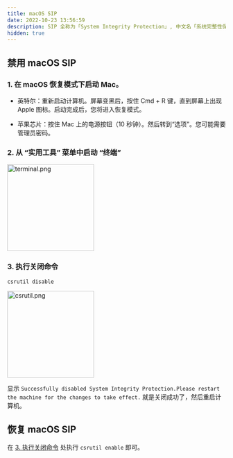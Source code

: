 ```yaml
---
title: macOS SIP
date: 2022-10-23 13:56:59
description: SIP 全称为「System Integrity Protection」, 中文名「系统完整性保护」，是macos系统的一项安全技术，SIP 将一些文件目录和系统应用保护了起来。但这会影响我们一些使用或设置，比如：更改系统应用图标、终端操作系统目录文件提示「Operation not permitted」、Finder 无法编辑系统目录里的文件。
hidden: true
---
```


## 禁用 macOS SIP

### 1. 在 macOS 恢复模式下启动 Mac。
- 英特尔：重新启动计算机。屏幕变黑后，按住 Cmd + R 键，直到屏幕上出现 Apple 图标。启动完成后，您将进入恢复模式。

- 苹果芯片：按住 Mac 上的电源按钮（10 秒钟）。然后转到“选项”。您可能需要管理员密码。

### 2. 从 “实用工具” 菜单中启动 “终端”
<img src="https://tiku.huatu.com/cdn/pandora/img/c6c7c383-2a6e-46b0-948d-862a0f5c2612.png" alt="terminal.png" height="200px"/>

### 3. 执行关闭命令
```shell
csrutil disable
```
<img src="https://tiku.huatu.com/cdn/pandora/img/43cbb7da-f737-4266-ac9e-9dd5af8c86cb.png" alt="csrutil.png" height="200px"/>

显示 `Successfully disabled System Integrity Protection.Please restart the machine for the changes to take effect.` 就是关闭成功了，然后重启计算机。

## 恢复 macOS SIP
在 [3. 执行关闭命令](#3-执行关闭命令) 处执行 `csrutil enable` 即可。